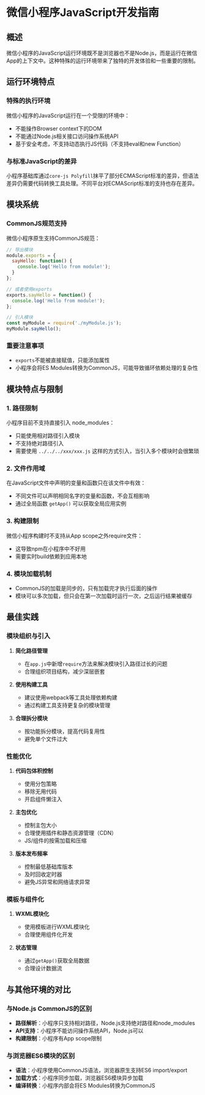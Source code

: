 # 微信小程序JavaScript开发指南

## 概述

微信小程序的JavaScript运行环境既不是浏览器也不是Node.js，而是运行在微信App的上下文中。这种特殊的运行环境带来了独特的开发体验和一些重要的限制。

## 运行环境特点

### 特殊的执行环境

微信小程序的JavaScript运行在一个受限的环境中：
- 不能操作Browser context下的DOM
- 不能通过Node.js相关接口访问操作系统API
- 基于安全考虑，不支持动态执行JS代码（不支持eval和new Function）

### 与标准JavaScript的差异

小程序基础库通过`core-js Polyfill`抹平了部分ECMAScript标准的差异，但语法差异仍需要代码转换工具处理。不同平台对ECMAScript标准的支持也存在差异。

## 模块系统

### CommonJS规范支持

微信小程序原生支持CommonJS规范：

```javascript
// 导出模块
module.exports = {
  sayHello: function() {
    console.log('Hello from module!');
  }
};

// 或者使用exports
exports.sayHello = function() {
  console.log('Hello from module!');
};

// 引入模块
const myModule = require('./myModule.js');
myModule.sayHello();
```

### 重要注意事项

- `exports`不能被直接赋值，只能添加属性
- 小程序会将ES Modules转换为CommonJS，可能导致循环依赖处理的复杂性

## 模块特点与限制

### 1. 路径限制

小程序目前不支持直接引入 node_modules：
- 只能使用相对路径引入模块
- 不支持绝对路径引入
- 需要使用 `../../../xxx/xxx.js` 这样的方式引入，当引入多个模块时会很繁琐

### 2. 文件作用域

在JavaScript文件中声明的变量和函数只在该文件中有效：
- 不同文件可以声明相同名字的变量和函数，不会互相影响
- 通过全局函数 `getApp()` 可以获取全局应用实例

### 3. 构建限制

微信小程序构建时不支持从App scope之外require文件：
- 这导致npm在小程序中不好用
- 需要实时build依赖到应用本地

### 4. 模块加载机制

- CommonJS的加载是同步的，只有加载完才执行后面的操作
- 模块可以多次加载，但只会在第一次加载时运行一次，之后运行结果被缓存

## 最佳实践

### 模块组织与引入

1. **简化路径管理**
   - 在`app.js`中新增`require`方法来解决模块引入路径过长的问题
   - 合理组织项目结构，减少深层嵌套

2. **使用构建工具**
   - 建议使用webpack等工具处理依赖构建
   - 通过构建工具支持更复杂的模块管理

3. **合理拆分模块**
   - 按功能拆分模块，提高代码复用性
   - 避免单个文件过大

### 性能优化

1. **代码包体积控制**
   - 使用分包策略
   - 移除无用代码
   - 开启组件懒注入

2. **主包优化**
   - 控制主包大小
   - 合理使用插件和静态资源管理（CDN）
   - JS/组件的按需加载和压缩

3. **版本发布频率**
   - 控制最低基础库版本
   - 及时回收定时器
   - 避免JS异常和网络请求异常

### 模板与组件化

1. **WXML模块化**
   - 使用模板进行WXML模块化
   - 合理使用组件化开发

2. **状态管理**
   - 通过`getApp()`获取全局数据
   - 合理设计数据流

## 与其他环境的对比

### 与Node.js CommonJS的区别

- **路径解析**：小程序只支持相对路径，Node.js支持绝对路径和node_modules
- **API支持**：小程序不能访问操作系统API，Node.js可以
- **构建限制**：小程序有App scope限制

### 与浏览器ES6模块的区别

- **语法**：小程序使用CommonJS语法，浏览器原生支持ES6 import/export
- **加载方式**：小程序同步加载，浏览器ES6模块异步加载
- **编译转换**：小程序内部会将ES Modules转换为CommonJS